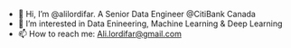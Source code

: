 - 👋 Hi, I’m @alilordifar. A Senior Data Engineer @CitiBank Canada
- 👀 I’m interested in Data Enineering, Machine Learning & Deep Learning
- 📫 How to reach me: Ali.lordifar@gmail.com

<!---
alilordifar/alilordifar is a ✨ special ✨ repository because its `README.md` (this file) appears on your GitHub profile.
You can click the Preview link to take a look at your changes.
--->
